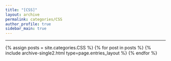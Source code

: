 ```yaml
---
title: "[CSS]"
layout: archive
permalink: categories/CSS
author_profile: true
sidebar_main: true
---
```


<!-- 공백이 포함되어 있는 카테고리 이름의 경우 site.categories.['a b c'] 이런식으로! -->

***

{% assign posts = site.categories.CSS %}
{% for post in posts %} {% include archive-single2.html type=page.entries_layout %} {% endfor %}